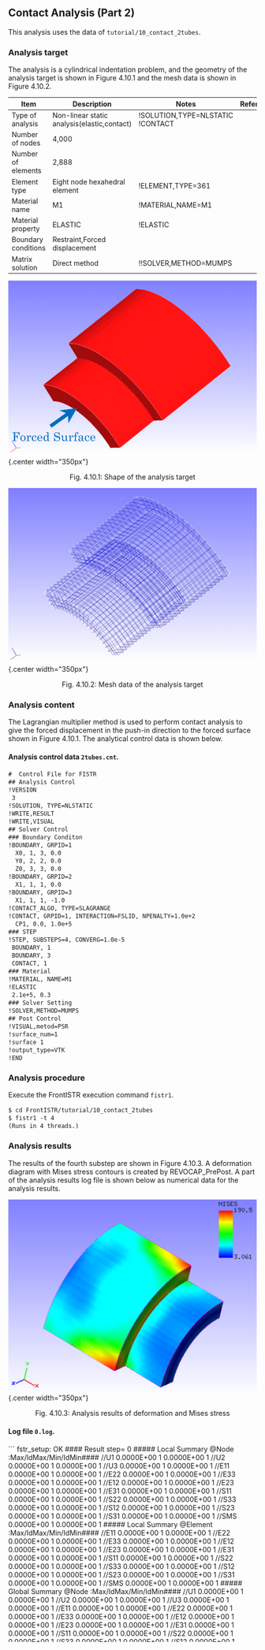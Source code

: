 ## Contact Analysis (Part 2)

This analysis uses the data of `tutorial/10_contact_2tubes`.

### Analysis target

The analysis is a cylindrical indentation problem, and the geometry of the analysis target is shown in Figure 4.10.1 and the mesh data is shown in Figure 4.10.2.

 | Item              | Description                               | Notes                          | Reference |
 |-------------------|-------------------------------------------|--------------------------------|-----------|
 |Type of analysis   |Non-linear static analysis(elastic,contact)|!SOLUTION,TYPE=NLSTATIC !CONTACT|           |
 |Number of nodes    |4,000                                      |                                |           |
 |Number of elements |2,888                                      |                                |           |
 |Element type       |Eight node hexahedral element              |!ELEMENT,TYPE=361               |           |
 |Material name      |M1                                         |!MATERIAL,NAME=M1               |           |
 |Material property  |ELASTIC                                    |!ELASTIC                        |           |
 |Boundary conditions|Restraint,Forced displacement              |                                |           |
 |Matrix solution    |Direct method                              |!!SOLVER,METHOD=MUMPS           |           |

![Shape of the analysis target](./media/tutorial10_01.png){.center width="350px"}
<div style="text-align: center;">
Fig. 4.10.1: Shape of the analysis target
</div>

![Mesh data of the analysis target](./media/tutorial10_02.png){.center width="350px"}
<div style="text-align: center;">
Fig. 4.10.2: Mesh data of the analysis target
</div>

### Analysis content

The Lagrangian multiplier method is used to perform contact analysis to give the forced displacement in the push-in direction to the forced surface shown in Figure 4.10.1. The analytical control data is shown below.

#### Analysis control data `2tubes.cnt`.

```
#  Control File for FISTR
## Analysis Control
!VERSION
 3
!SOLUTION, TYPE=NLSTATIC
!WRITE,RESULT
!WRITE,VISUAL
## Solver Control
### Boundary Conditon
!BOUNDARY, GRPID=1
  X0, 1, 3, 0.0
  Y0, 2, 2, 0.0
  Z0, 3, 3, 0.0
!BOUNDARY, GRPID=2
  X1, 1, 1, 0.0
!BOUNDARY, GRPID=3
  X1, 1, 1, -1.0
!CONTACT_ALGO, TYPE=SLAGRANGE
!CONTACT, GRPID=1, INTERACTION=FSLID, NPENALTY=1.0e+2
  CP1, 0.0, 1.0e+5
### STEP
!STEP, SUBSTEPS=4, CONVERG=1.0e-5
 BOUNDARY, 1
 BOUNDARY, 3
 CONTACT, 1
### Material
!MATERIAL, NAME=M1
!ELASTIC
 2.1e+5, 0.3
### Solver Setting
!SOLVER,METHOD=MUMPS
## Post Control
!VISUAL,metod=PSR
!surface_num=1
!surface 1
!output_type=VTK
!END
```

### Analysis procedure

Execute the FrontISTR execution command `fistr1`.

```
$ cd FrontISTR/tutorial/10_contact_2tubes
$ fistr1 -t 4
(Runs in 4 threads.)
```

### Analysis results

The results of the fourth substep are shown in Figure 4.10.3. A deformation diagram with Mises stress contours is created by REVOCAP_PrePost. A part of the analysis results log file is shown below as numerical data for the analysis results.

![Analysis results of deformation and Mises stress](./media/tutorial10_03.png){.center width="350px"}
<div style="text-align: center;">
Fig. 4.10.3: Analysis results of deformation and Mises stress
</div>

#### Log file `0.log`.

<div style="height: 400px; overflow-y: scroll;">
```
 fstr_setup: OK
#### Result step=     0
 ##### Local Summary @Node    :Max/IdMax/Min/IdMin####
 //U1    0.0000E+00         1  0.0000E+00         1
 //U2    0.0000E+00         1  0.0000E+00         1
 //U3    0.0000E+00         1  0.0000E+00         1
 //E11   0.0000E+00         1  0.0000E+00         1
 //E22   0.0000E+00         1  0.0000E+00         1
 //E33   0.0000E+00         1  0.0000E+00         1
 //E12   0.0000E+00         1  0.0000E+00         1
 //E23   0.0000E+00         1  0.0000E+00         1
 //E31   0.0000E+00         1  0.0000E+00         1
 //S11   0.0000E+00         1  0.0000E+00         1
 //S22   0.0000E+00         1  0.0000E+00         1
 //S33   0.0000E+00         1  0.0000E+00         1
 //S12   0.0000E+00         1  0.0000E+00         1
 //S23   0.0000E+00         1  0.0000E+00         1
 //S31   0.0000E+00         1  0.0000E+00         1
 //SMS   0.0000E+00         1  0.0000E+00         1
 ##### Local Summary @Element :Max/IdMax/Min/IdMin####
 //E11   0.0000E+00         1  0.0000E+00         1
 //E22   0.0000E+00         1  0.0000E+00         1
 //E33   0.0000E+00         1  0.0000E+00         1
 //E12   0.0000E+00         1  0.0000E+00         1
 //E23   0.0000E+00         1  0.0000E+00         1
 //E31   0.0000E+00         1  0.0000E+00         1
 //S11   0.0000E+00         1  0.0000E+00         1
 //S22   0.0000E+00         1  0.0000E+00         1
 //S33   0.0000E+00         1  0.0000E+00         1
 //S12   0.0000E+00         1  0.0000E+00         1
 //S23   0.0000E+00         1  0.0000E+00         1
 //S31   0.0000E+00         1  0.0000E+00         1
 //SMS   0.0000E+00         1  0.0000E+00         1
 ##### Global Summary @Node    :Max/IdMax/Min/IdMin####
 //U1    0.0000E+00         1  0.0000E+00         1
 //U2    0.0000E+00         1  0.0000E+00         1
 //U3    0.0000E+00         1  0.0000E+00         1
 //E11   0.0000E+00         1  0.0000E+00         1
 //E22   0.0000E+00         1  0.0000E+00         1
 //E33   0.0000E+00         1  0.0000E+00         1
 //E12   0.0000E+00         1  0.0000E+00         1
 //E23   0.0000E+00         1  0.0000E+00         1
 //E31   0.0000E+00         1  0.0000E+00         1
 //S11   0.0000E+00         1  0.0000E+00         1
 //S22   0.0000E+00         1  0.0000E+00         1
 //S33   0.0000E+00         1  0.0000E+00         1
 //S12   0.0000E+00         1  0.0000E+00         1
 //S23   0.0000E+00         1  0.0000E+00         1
 //S31   0.0000E+00         1  0.0000E+00         1
 //SMS   0.0000E+00         1  0.0000E+00         1
 ##### Global Summary @Element :Max/IdMax/Min/IdMin####
 //E11   0.0000E+00         1  0.0000E+00         1
 //E22   0.0000E+00         1  0.0000E+00         1
 //E33   0.0000E+00         1  0.0000E+00         1
 //E12   0.0000E+00         1  0.0000E+00         1
 //E23   0.0000E+00         1  0.0000E+00         1
 //E31   0.0000E+00         1  0.0000E+00         1
 //S11   0.0000E+00         1  0.0000E+00         1
 //S22   0.0000E+00         1  0.0000E+00         1
 //S33   0.0000E+00         1  0.0000E+00         1
 //S12   0.0000E+00         1  0.0000E+00         1
 //S23   0.0000E+00         1  0.0000E+00         1
 //S31   0.0000E+00         1  0.0000E+00         1
 //SMS   0.0000E+00         1  0.0000E+00         1

 ...

#### Result step=     4
 ##### Local Summary @Node    :Max/IdMax/Min/IdMin####
 //U1    8.7136E-04        32 -1.0021E+00      2006
 //U2    8.7633E-03       104 -7.0546E-03      2006
 //U3    8.7634E-03         4 -7.0546E-03      1901
 //E11   7.5985E-04      1901 -4.1250E-04       105
 //E22   9.8385E-04         2 -9.3128E-04      2058
 //E33   9.8386E-04       102 -9.3120E-04      3843
 //E12   5.3544E-04       133 -2.8361E-04       278
 //E23   1.2509E-03      1901 -1.4195E-03         4
 //E31   5.3554E-04        33 -2.8366E-04      1678
 //S11   7.7172E+01       103 -8.9880E+01       101
 //S22   2.0158E+02         2 -2.2918E+02      1905
 //S33   2.0159E+02       102 -2.2920E+02      2010
 //S12   4.3210E+01       133 -2.2913E+01       278
 //S23   1.0057E+02      1901 -1.1446E+02         4
 //S31   4.3219E+01        33 -2.2918E+01      1678
 //SMS   3.0051E+02      1901  3.1670E+00      2454
 ##### Local Summary @Element :Max/IdMax/Min/IdMin####
 //E11   4.3715E-04      2809 -3.1965E-04      1293
 //E22   8.8407E-04        73 -7.9864E-04      1369
 //E33   8.8408E-04      1365 -7.9867E-04      2809
 //E12   5.3226E-04      1324 -1.9554E-04       188
 //E23   1.0836E-03      2149 -1.0974E-03       684
 //E31   5.3223E-04        32 -1.9559E-04      1176
 //S11   6.6688E+01      1296 -7.9313E+01      1293
 //S22   1.8533E+02        73 -2.1547E+02      1369
 //S33   1.8533E+02      1365 -2.1548E+02      2809
 //S12   4.2951E+01      1324 -1.5800E+01       188
 //S23   8.7338E+01      2149 -8.8751E+01       684
 //S31   4.2949E+01        32 -1.5804E+01      1176
 //SMS   1.9064E+02      1369  3.2782E+00      2126
 ##### Global Summary @Node    :Max/IdMax/Min/IdMin####
 //U1    8.7136E-04        32 -1.0021E+00      2006
 //U2    8.7633E-03       104 -7.0546E-03      2006
 //U3    8.7634E-03         4 -7.0546E-03      1901
 //E11   7.5985E-04      1901 -4.1250E-04       105
 //E22   9.8385E-04         2 -9.3128E-04      2058
 //E33   9.8386E-04       102 -9.3120E-04      3843
 //E12   5.3544E-04       133 -2.8361E-04       278
 //E23   1.2509E-03      1901 -1.4195E-03         4
 //E31   5.3554E-04        33 -2.8366E-04      1678
 //S11   7.7172E+01       103 -8.9880E+01       101
 //S22   2.0158E+02         2 -2.2918E+02      1905
 //S33   2.0159E+02       102 -2.2920E+02      2010
 //S12   4.3210E+01       133 -2.2913E+01       278
 //S23   1.0057E+02      1901 -1.1446E+02         4
 //S31   4.3219E+01        33 -2.2918E+01      1678
 //SMS   3.0051E+02      1901  3.1670E+00      2454
 ##### Global Summary @Element :Max/IdMax/Min/IdMin####
 //E11   4.3715E-04      2809 -3.1965E-04      1293
 //E22   8.8407E-04        73 -7.9864E-04      1369
 //E33   8.8408E-04      1365 -7.9867E-04      2809
 //E12   5.3226E-04      1324 -1.9554E-04       188
 //E23   1.0836E-03      2149 -1.0974E-03       684
 //E31   5.3223E-04        32 -1.9559E-04      1176
 //S11   6.6688E+01      1296 -7.9313E+01      1293
 //S22   1.8533E+02        73 -2.1547E+02      1369
 //S33   1.8533E+02      1365 -2.1548E+02      2809
 //S12   4.2951E+01      1324 -1.5800E+01       188
 //S23   8.7338E+01      2149 -8.8751E+01       684
 //S31   4.2949E+01        32 -1.5804E+01      1176
 //SMS   1.9064E+02      1369  3.2782E+00      2126
```
</div>


